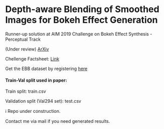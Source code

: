 # Depth-aware Blending of Smoothed Images for Bokeh Effect Generation

Runner-up solution at AIM 2019 Challenge on Bokeh Effect Synthesis - Perceptual Track

(Under review) [ArXiv](https://arxiv.org/abs/2005.14214)

Chellenge Factsheet: [Link](http://people.ee.ethz.ch/~timofter/publications/Ignatov-ICCVW-2019b.pdf)

Get the EBB dataset by registering [here](https://competitions.codalab.org/competitions/24716)

<h4> Train-Val split used in paper: </h4>

Train split: train.csv

Validation split (Val294 set): test.csv

:information_source: Repo under construction.

Contact me via mail if you need generated results.
